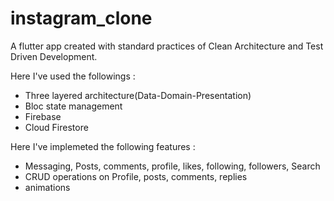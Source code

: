 # instagram_clone

A flutter app created with standard practices of Clean Architecture and Test Driven Development.

Here I've used the followings :
- Three layered architecture(Data-Domain-Presentation)
- Bloc state management
- Firebase
- Cloud Firestore

Here I've implemeted the following features :
- Messaging, Posts, comments, profile, likes, following, followers, Search
- CRUD operations on Profile, posts, comments, replies
- animations

